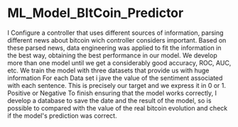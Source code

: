 # ML_Model_BItCoin_Predictor
I Configure a controller that uses different sources of information, parsing different news about bitcoin wich controller considers important. Based on these parsed news, data engineering was applied to fit the information in the best way, obtaining the best performance in our model. We develop more than one model until we get a considerably good accuracy, ROC, AUC, etc. We train the model with three datasets that provide us with huge information  For each Data set i jave the value of the sentiment associated with each sentence. This is precisely our target and we express it in 0 or 1. Positive or Negative To finish ensuring that the model works correctly, I develop a database to save the date and the result of the model, so is possible to compared with the value of the real bitcoin evolution and check if the model's prediction was correct.
